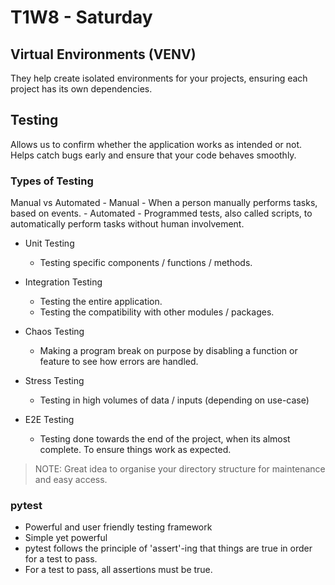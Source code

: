 # T1W8 - Saturday

## Virtual Environments (VENV)

They help create isolated environments for your projects, ensuring each project has its own dependencies.

## Testing

Allows us to confirm whether the application works as intended or not.
Helps catch bugs early and ensure that your code behaves smoothly.

### Types of Testing

Manual vs Automated
    - Manual
        - When a person manually performs tasks, based on events.
    - Automated
        - Programmed tests, also called scripts, to automatically perform tasks without human involvement.

- Unit Testing
    - Testing specific components / functions / methods.

- Integration Testing
    - Testing the entire application.
    - Testing the compatibility with other modules / packages.

- Chaos Testing
    - Making a program break on purpose by disabling a function or feature to see how errors are handled.

- Stress Testing
    - Testing in high volumes of data / inputs (depending on use-case)

- E2E Testing
    - Testing done towards the end of the project, when its almost complete. To ensure things work as expected.

> NOTE: Great idea to organise your directory structure for maintenance and easy access.

### pytest

- Powerful and user friendly testing framework
- Simple yet powerful
- pytest follows the principle of 'assert'-ing that things are true in order for a test to pass.
- For a test to pass, all assertions must be true.
